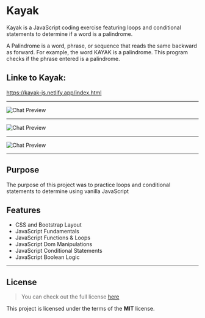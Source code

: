 # Kayak

Kayak is a JavaScript coding exercise featuring loops and conditional statements to determine if a word is a palindrome.

A Palindrome is a word, phrase, or sequence that reads the same backward as forward. For example, the word KAYAK is a palindrome. This program checks if the phrase entered is a palindrome.

## Linke to Kayak:

https://kayak-js.netlify.app/index.html

---

![Chat Preview](https://i.imgur.com/DAI3ISN.png)

---

![Chat Preview](https://i.imgur.com/Bvr9hW4.png)

---

![Chat Preview](https://i.imgur.com/TSJsMHk.png)

---

## Purpose

The purpose of this project was to practice loops and conditional statements to determine using vanilla JavaScript

## Features

- CSS and Bootstrap Layout
- JavaScript Fundamentals
- JavaScript Functions & Loops
- JavaScript Dom Manipulations
- JavaScript Conditional Statements
- JavaScript Boolean Logic

---

## License

> You can check out the full license [here](https://github.com/IgorAntun/node-chat/blob/master/LICENSE)

This project is licensed under the terms of the **MIT** license.
